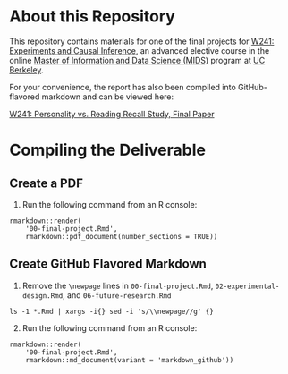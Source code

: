 # About this Repository

This repository contains materials for one of the final projects for [W241: Experiments and Causal Inference](http://www.ischool.berkeley.edu/courses/datasci241), an advanced elective course in the online [Master of Information and Data Science (MIDS)](https://datascience.berkeley.edu) program at [UC Berkeley](http://www.berkeley.edu).

For your convenience, the report has also been compiled into GitHub-flavored markdown and can be viewed here:

[W241: Personality vs. Reading Recall Study, Final Paper](00-final-project.md)

# Compiling the Deliverable

## Create a PDF

1. Run the following command from an R console:

```
rmarkdown::render(
	'00-final-project.Rmd',
	rmarkdown::pdf_document(number_sections = TRUE))
```

## Create GitHub Flavored Markdown

1. Remove the `\newpage` lines in `00-final-project.Rmd`, `02-experimental-design.Rmd`, and `06-future-research.Rmd`

```
ls -1 *.Rmd | xargs -i{} sed -i 's/\\newpage//g' {}
```

2. Run the following command from an R console:

```
rmarkdown::render(
	'00-final-project.Rmd',
	rmarkdown::md_document(variant = 'markdown_github'))
```